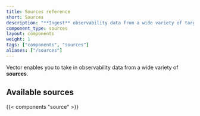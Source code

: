 ```yaml
---
title: Sources reference
short: Sources
description: "**Ingest** observability data from a wide variety of targets"
component_type: sources
layout: components
weight: 1
tags: ["components", "sources"]
aliases: ["/sources"]
---
```


Vector enables you to take in observability data from a wide variety of **sources**.

## Available sources

{{< components "source" >}}
